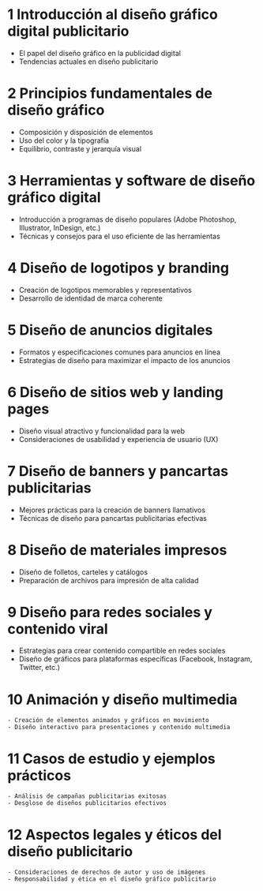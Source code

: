 # 1 Introducción al diseño gráfico digital publicitario
-  El papel del diseño gráfico en la publicidad digital
-  Tendencias actuales en diseño publicitario

# 2 Principios fundamentales de diseño gráfico
-  Composición y disposición de elementos
-  Uso del color y la tipografía
-  Equilibrio, contraste y jerarquía visual

# 3 Herramientas y software de diseño gráfico digital
-  Introducción a programas de diseño populares (Adobe Photoshop, Illustrator, InDesign, etc.)
-  Técnicas y consejos para el uso eficiente de las herramientas

# 4 Diseño de logotipos y branding
-  Creación de logotipos memorables y representativos
-  Desarrollo de identidad de marca coherente

# 5 Diseño de anuncios digitales
-  Formatos y especificaciones comunes para anuncios en línea
-  Estrategias de diseño para maximizar el impacto de los anuncios

# 6 Diseño de sitios web y landing pages
-  Diseño visual atractivo y funcionalidad para la web
-  Consideraciones de usabilidad y experiencia de usuario (UX)

# 7 Diseño de banners y pancartas publicitarias
-  Mejores prácticas para la creación de banners llamativos
-  Técnicas de diseño para pancartas publicitarias efectivas

# 8 Diseño de materiales impresos
-  Diseño de folletos, carteles y catálogos
-  Preparación de archivos para impresión de alta calidad

# 9 Diseño para redes sociales y contenido viral
-  Estrategias para crear contenido compartible en redes sociales
-  Diseño de gráficos para plataformas específicas (Facebook, Instagram, Twitter, etc.)

# 10 Animación y diseño multimedia
    - Creación de elementos animados y gráficos en movimiento
    - Diseño interactivo para presentaciones y contenido multimedia

# 11 Casos de estudio y ejemplos prácticos
    - Análisis de campañas publicitarias exitosas
    - Desglose de diseños publicitarios efectivos

# 12 Aspectos legales y éticos del diseño publicitario
    - Consideraciones de derechos de autor y uso de imágenes
    - Responsabilidad y ética en el diseño gráfico publicitario
